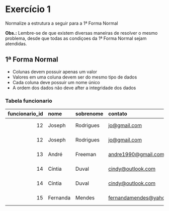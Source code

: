 # Exercício 1
Normalize a estrutura a seguir para a 1ª Forma Normal

**Obs.:** Lembre-se de que existem diversas maneiras de resolver o mesmo problema, desde que todas as condiçoes da 1ª Forma Normal sejam atendidas.

## 1ª Forma Normal
- Colunas devem possuir apenas um valor
- Valores em uma coluna devem ser do mesmo tipo de dados
- Cada coluna deve possuir um nome único
- A ordem dos dados não deve after a integridade dos dados

### Tabela funcionario
| funcionario_id | nome     | sobrenome | contato                  | telefone        | data_cadastro       | setor         |
|---------------:|:---------|:----------|:-------------------------|----------------:|:--------------------|:--------------|
| 12             | Joseph   | Rodrigues | jo@gmail.com             | (35)998552-1445 | 2020-05-05 08:50:25 | Administração |
| 12             | Joseph   | Rodrigues | jo@gmail.com             | (35)998552-1445 | 2020-05-05 08:50:25 | Vendas        |
| 13             | André    | Freeman   | andre1990@gmail.com      | (47)99522-4996  | 2020-02-05 00:00:00 | Operacional   |
| 14             | Cíntia   | Duval     | cindy@outlook.com        | (33)99855-4669  | 2020-05-05 10:55:35 | Estratégico   |
| 14             | Cíntia   | Duval     | cindy@outlook.com        | (33)99855-4669  | 2020-05-05 10:55:35 | Vendas        |
| 15             | Fernanda | Mendes    | fernandamendes@yahoo.com | (33)99200-1556  | 2020-05-05 11:45:40 | Marketing     |